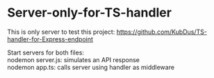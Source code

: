 # Server-only-for-TS-handler

This is only server to test this project: https://github.com/KubDus/TS-handler-for-Express-endpoint

Start servers for both files: <br>
nodemon server.js: simulates an API response <br>
nodemon app.ts: calls server using handler as middleware

